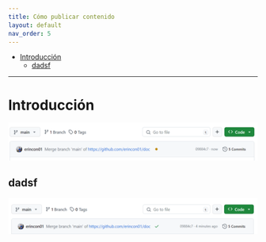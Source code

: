 ```yaml
---
title: Cómo publicar contenido
layout: default
nav_order: 5
---
```


- [Introducción](#introducción)
  - [dadsf](#dadsf)


---

# Introducción




![alt text](github-desplegando.png)

## dadsf


![alt text](github-desplegado.png)